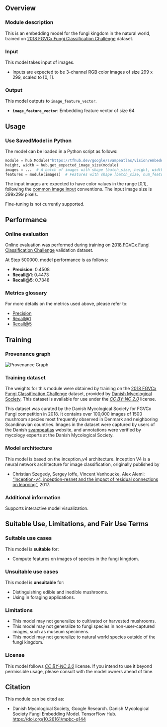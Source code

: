 ## Overview

### Module description

This is an embedding model for the fungi kingdom in the natural world, trained
on
[2018 FGVCx Fungi Classification Challenge](https://github.com/visipedia/fgvcx_fungi_comp)
dataset.

### Input

This model takes input of images.

*   Inputs are expected to be 3-channel RGB color images of size 299 x 299,
    scaled to [0, 1].

### Output

This model outputs to `image_feature_vector`.

*   **`image_feature_vector`**: Embedding feature vector of size 64.

## Usage

### Use SavedModel in Python

The model can be loaded in a Python script as follows:

```python
module = hub.Module("https://tfhub.dev/google/svampeatlas/vision/embedder/fungi_V1/1")
height, width = hub.get_expected_image_size(module)
images = ...  # A batch of images with shape [batch_size, height, width, 3].
features = module(images)  # Features with shape [batch_size, num_features].
```

The input images are expected to have color values in the range [0,1], following
the
[common image input](https://www.tensorflow.org/hub/common_signatures/images#input)
conventions. The input image size is 299x299 pixels.

Fine-tuning is not currently supported.

## Performance

### Online evaluation

Online evaluation was performed during training on
[2018 FGVCx Fungi Classification Challenge](https://github.com/visipedia/fgvcx_fungi_comp)
validation dataset.

At Step 500000, model performance is as follows:

*   **Precision**: 0.4508
*   **Recall@1**: 0.4473
*   **Recall@5**: 0.7348

### Metrics glossary

For more details on the metrics used above, please refer to:

*   [Precision](https://developers.google.com/machine-learning/glossary/#precision)
*   [Recall@1](https://www.tensorflow.org/api_docs/python/tf/metrics/recall_at_k)
*   [Recall@5](https://www.tensorflow.org/api_docs/python/tf/metrics/recall_at_k)

## Training

### Provenance graph

![Provenance Graph](https://www.gstatic.com/aihub/tfhub/provenance_graphs/fungi_V1.svg)

### Training dataset

The weights for this module were obtained by training on the
[2018 FGVCx Fungi Classification Challenge](https://github.com/visipedia/fgvcx_fungi_comp)
dataset, provided by [Danish Mycological Society](http://www.svampe.dk). This
dataset is available for use under the
*[CC BY-NC 2.0](https://creativecommons.org/licenses/by-nc/2.0/)* license.

This dataset was curated by the Danish Mycological Society for FGVCx Fungi
competition in 2018. It contains over 100,000 images of 1500 mushroom species
most frequently observed in Denmark and neighboring Scandinavian countries.
Images in the dataset were captured by users of the Danish
[svampeatlas](https://svampe.databasen.org/) website, and annotations were
verified by mycology experts at the Danish Mycological Society.

### Model architecture

This model is based on the inception_v4 architecture. Inception V4 is a neural
network architecture for image classification, originally published by

*   Christian Szegedy, Sergey Ioffe, Vincent Vanhoucke, Alex Alemi:
    [“Inception-v4, inception-resnet and the impact of residual connections on
    learning”](https://arxiv.org/abs/1602.07261), 2017.

### Additional information

Supports interactive model visualization.

## Suitable Use, Limitations, and Fair Use Terms

### Suitable use cases

This model is **suitable** for:

*   Compute features on images of species in the fungi kingdom.

### Unsuitable use cases

This model is **unsuitable** for:

*   Distinguishing edible and inedible mushrooms.
*   Using in foraging applications.

### Limitations

*   This model may not generalize to cultivated or harvested mushrooms.
*   This model may not generalize to fungi species in non-user-captured images,
    such as museum specimens.
*   This model may not generalize to natural world species outside of the fungi
    kingdom.

### License

This model follows
*[CC BY-NC 2.0](https://creativecommons.org/licenses/by-nc/2.0/)* license. If
you intend to use it beyond permissible usage, please consult with the model
owners ahead of time.

## Citation
This module can be cited as:

*   Danish Mycological Society, Google Research. Danish Mycological Society
    Fungi Embedding Model. TensorFlow Hub. https://doi.org/10.26161/mpbc-q144